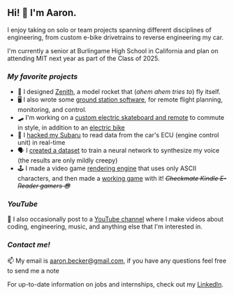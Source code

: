 ## Hi! 👋 I'm Aaron.

I enjoy taking on solo or team projects spanning different disciplines of engineering, from custom e-bike drivetrains to reverse engineering my car.

I'm currently a senior at Burlingame High School in California and plan on attending MIT next year as part of the Class of 2025.

### _My favorite projects_

- 🚀 I designed [Zenith](https://github.com/aaroexxt/TVCRocket), a model rocket that (*ahem ahem tries to*) fly itself.
- 🖥️ I also wrote some [ground station software](https://github.com/aaroexxt/RocketGroundStation), for remote flight planning, monitoring, and control.
- 🛹 I'm working on a [custom electric skateboard and remote](https://github.com/aaroexxt/ESkateOS) to commute in style, in addition to an [electric bike](https://github.com/aaroexxt/BikeOSMKII)
- 🚗 I [hacked my Subaru](https://github.com/aaroexxt/CarHacking) to read data from the car's ECU (engine control unit) in real-time
- 🗣 I [created a dataset](https://github.com/aaroexxt/tacotron) to train a neural network to synthesize my voice (the results are only mildly creepy)
- 🕹️ I made a video game [rendering engine](https://github.com/aaroexxt/Platformed) that uses only ASCII characters, and then made a [working game](https://www.aaronbecker.tech/projects/code/platformedv5/) with it! ~~*Checkmate Kindle E-Reader gamers 😎*~~

### _YouTube_

🎥 I also occasionally post to a [YouTube channel](https://www.youtube.com/channel/UCqDrVuzqneQY3KwUUoAEITA) where I make videos about coding, engineering, music, and anything else that I'm interested in.

### _Contact me!_

📫 My email is [aaron.becker@gmail.com](mailto:aaron.becker@gmail.com), if you have any questions feel free to send me a note

For up-to-date information on jobs and internships, check out my [LinkedIn](https://www.linkedin.com/in/aaron-m-becker/).

